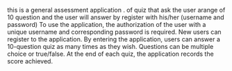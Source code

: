 this is a general  assessment application .
 of quiz that ask the user arange of 10 question and the user will answer by register with his/her (username and password) To use the application, the authorization of the user with a unique username and 
corresponding password is required. New users can register to the application.
By entering the application, users can answer a 10-question quiz as many times as they 
wish. Questions can be multiple choice or true/false. At the end of each quiz, the application 
records the score achieved.
